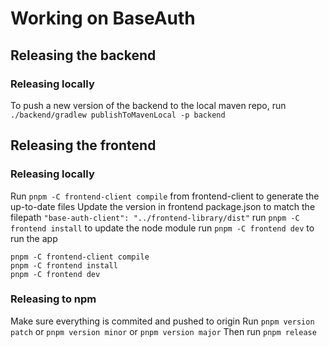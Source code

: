# Working on BaseAuth
## Releasing the backend
### Releasing locally
To push a new version of the backend to the local
maven repo, run `./backend/gradlew publishToMavenLocal -p backend
`
## Releasing the frontend
### Releasing locally
Run `pnpm -C frontend-client compile` from frontend-client to generate the up-to-date files
Update the version in frontend package.json to match the filepath `"base-auth-client": "../frontend-library/dist"`
run `pnpm -C frontend install` to update the node module
run `pnpm -C frontend dev` to run the app

```shell
pnpm -C frontend-client compile
pnpm -C frontend install
pnpm -C frontend dev
```
### Releasing to npm
Make sure everything is commited and pushed to origin
Run `pnpm version patch` or `pnpm version minor` or `pnpm version major`
Then run `pnpm release`